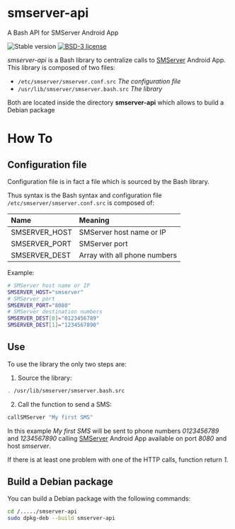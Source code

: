 # smserver-api

A Bash API for SMServer Android App

![Stable version](https://img.shields.io/badge/stable-1.0.0-blue.svg)
[![BSD-3 license](https://img.shields.io/badge/license-BSD--3--Clause-428F7E.svg)](https://tldrlegal.com/license/bsd-3-clause-license-%28revised%29)

*smserver-api* is a Bash library to centralize calls to [SMServer](http://github.com/cyosp/SMServer) Android App.
This library is composed of two files:
 * `/etc/smserver/smserver.conf.src`
	*The configuration file*
 * `/usr/lib/smserver/smserver.bash.src`
	*The library*

Both are located inside the directory **smserver-api** which allows to build a Debian package

# How To

## Configuration file

Configuration file is in fact a file which is sourced by the Bash library.

Thus syntax is the Bash syntax and configuration file `/etc/smserver/smserver.conf.src` is composed of:

| Name          | Meaning                      |
|:--------------|:-----------------------------|
| SMSERVER_HOST | SMServer host name or IP     |
| SMSERVER_PORT | SMServer port                |
| SMSERVER_DEST | Array with all phone numbers |

Example:

```bash
# SMServer host name or IP
SMSERVER_HOST="smserver"
# SMServer port
SMSERVER_PORT="8080"
# SMServer destination numbers
SMSERVER_DEST[0]="0123456789"
SMSERVER_DEST[1]="1234567890"
```

## Use

To use the library the only two steps are:

1. Source the library:
```bash
. /usr/lib/smserver/smserver.bash.src
```
2. Call the function to send a SMS:
```bash
callSMServer "My first SMS"
```

In this example *My first SMS* will be sent to phone numbers *0123456789* and *1234567890* calling [SMServer](http://github.com/cyosp/SMServer) Android App available on port *8080* and host *smserver*.

If there is at least one problem with one of the HTTP calls, function return *1*.

## Build a Debian package

You can build a Debian package with the following commands:

```bash
cd /...../smserver-api
sudo dpkg-deb --build smserver-api
```